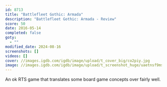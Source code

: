 ```yaml
---
id: 8713
title: "Battlefleet Gothic: Armada"
description: "Battlefleet Gothic: Armada - Review"
score: 50
date: 2016-05-14
completed: false
goty:
  - ""
modified_date: 2024-08-16
screenshots: []
videos: []
cover: //images.igdb.com/igdb/image/upload/t_cover_big/co2piy.jpg
image: //images.igdb.com/igdb/image/upload/t_screenshot_huge/uaetnsf9msnkixuhy3f1.jpg
---
```

An ok RTS game that translates some board game concepts over fairly well.
